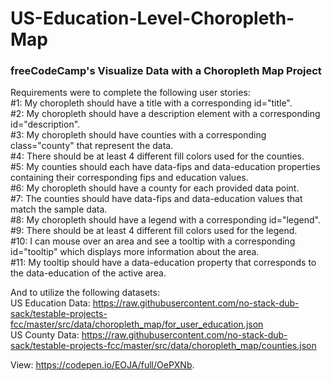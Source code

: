 # US-Education-Level-Choropleth-Map
### freeCodeCamp's Visualize Data with a Choropleth Map Project
Requirements were to complete the following user stories:  
#1: My choropleth should have a title with a corresponding id="title".  
#2: My choropleth should have a description element with a corresponding id="description".  
#3: My choropleth should have counties with a corresponding class="county" that represent the data.  
#4: There should be at least 4 different fill colors used for the counties.  
#5: My counties should each have data-fips and data-education properties containing their corresponding fips and education values.  
#6: My choropleth should have a county for each provided data point.  
#7: The counties should have data-fips and data-education values that match the sample data.  
#8: My choropleth should have a legend with a corresponding id="legend".  
#9: There should be at least 4 different fill colors used for the legend.  
#10: I can mouse over an area and see a tooltip with a corresponding id="tooltip" which displays more information about the area.  
#11: My tooltip should have a data-education property that corresponds to the data-education of the active area.  

And to utilize the following datasets:  
  US Education Data: https://raw.githubusercontent.com/no-stack-dub-sack/testable-projects-fcc/master/src/data/choropleth_map/for_user_education.json  
  US County Data: https://raw.githubusercontent.com/no-stack-dub-sack/testable-projects-fcc/master/src/data/choropleth_map/counties.json  

View: https://codepen.io/EOJA/full/OePXNb.
